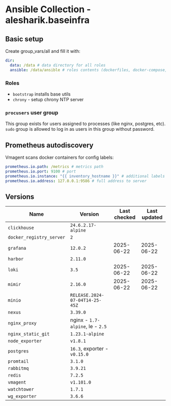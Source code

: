 # Ansible Collection - alesharik.baseinfra

## Basic setup
Create group_vars/all and fill it with:
```yaml
dir:
  data: /data # data directory for all roles
  ansible: /data/ansible # roles contents (dockerfiles, docker-compose, configs, etc)
```

### Roles
- `bootstrap` installs base utils
- `chrony` - setup chrony NTP server

### `procusers` user group
This group exists for users assigned to processes (like nginx, postgres, etc).
`sudo` group is allowed to log in as users in this group without password.

## Prometheus autodiscovery
Vmagent scans docker containers for config labels:
```yaml
prometheus.io.path: /metrics # metrics path
prometheus.io.port: 9100 # port
prometheus.io.instance: "{{ inventory_hostname }}" # additional labels
prometheus.io.address: 127.0.0.1:9586 # full address to server
```

## Versions

| Name                     | Version                         | Last checked | Last updated |
|--------------------------|---------------------------------|--------------|--------------|
| `clickhouse`             | `24.6.2.17-alpine`              |              |              |
| `docker_registry_server` | `2`                             |              |              |
| `grafana`                | `12.0.2`                        | 2025-06-22   | 2025-06-22   |
| `harbor`                 | `2.11.0`                        |              |              |
| `loki`                   | `3.5`                           | 2025-06-22   | 2025-06-22   |
| `mimir`                  | `2.16.0`                        | 2025-06-22   | 2025-06-22   |
| `minio`                  | `RELEASE.2024-07-04T14-25-45Z`  |              |              |
| `nexus`                  | `3.39.0`                        |              |              |
| `nginx_proxy`            | nginx - `1.7-alpine`, le - `2.5` |              |              |
| `nginx_static_git`       | `1.23.1-alpine`                 |              |              |
| `node_exporter`          | `v1.8.1`                        |              |              |
| `postgres`               | `16.3`, exporter - `v0.15.0`    |              |              |
| `promtail`               | `3.1.0`                         |              |              |
| `rabbitmq`               | `3.9.21`                        |              |              |
| `redis`                  | `7.2.5`                         |              |              |
| `vmagent`                | `v1.101.0`                      |              |              |
| `watchtower`             | `1.7.1`                         |              |              |
| `wg_exporter`            | `3.6.6`                         |              |              |